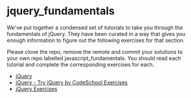 jquery_fundamentals
===================

We've put together a condensed set of tutorials to take you through the fundamentals of jQuery. They have been curated in a way that gives you enough information to figure out the following exercises for that section.

Please clone the repo, remove the remote and commit your solutions to your own repo labelled javascript_fundamentals. You should read each tutorial and complete the corresponding exercises for each. 


* [jQuery](https://github.com/bitmakerlabs/javascript_fundamentals/wiki/6-jQuery)
* [jQuery - Try jQuery by CodeSchool Exercises](http://www.codeschool.com/courses/try-jquery)
* [jQuery Exercises](https://github.com/bitmakerlabs/jquery_fundamentals/blob/master/jquery_fundamentals/index.html)
